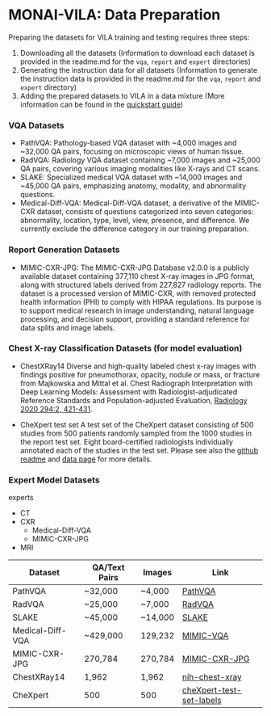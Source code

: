 # MONAI-VILA: Data Preparation

Preparing the datasets for VILA training and testing requires three steps:
1. Downloading all the datasets (Information to download each dataset is provided in the readme.md for the `vqa`, `report` and `expert` directories)
2. Generating the instruction data for all datasets (Information to generate the instruction data is provided in the readme.md for the `vqa`, `report` and `expert` directory)
3. Adding the prepared datasets to VILA in a data mixture (More information can be found in the [quickstart guide](../train/readme.md))

### VQA Datasets
- PathVQA: Pathology-based VQA dataset with ~4,000 images and ~32,000 QA pairs, focusing on microscopic views of human tissue.
- RadVQA: Radiology VQA dataset containing ~7,000 images and ~25,000 QA pairs, covering various imaging modalities like X-rays and CT scans.
- SLAKE: Specialized medical VQA dataset with ~14,000 images and ~45,000 QA pairs, emphasizing anatomy, modality, and abnormality questions.
- Medical-Diff-VQA: Medical-Diff-VQA dataset, a derivative of the MIMIC-CXR dataset, consists of questions categorized into seven categories: abnormality, location, type, level, view, presence, and difference. We currently exclude the difference category in our training preparation.

### Report Generation Datasets

- MIMIC-CXR-JPG: The MIMIC-CXR-JPG Database v2.0.0 is a publicly available dataset containing 377,110 chest X-ray images in JPG format, along with structured labels derived from 227,827 radiology reports. The dataset is a processed version of MIMIC-CXR, with removed protected health information (PHI) to comply with HIPAA regulations. Its purpose is to support medical research in image understanding, natural language processing, and decision support, providing a standard reference for data splits and image labels.

### Chest X-ray Classification Datasets (for model evaluation)

- ChestXRay14
Diverse and high-quality labeled chest x-ray images with findings positive for pneumothorax, opacity, nodule or mass, or fracture from Majkowska and Mittal et al. Chest Radiograph Interpretation with Deep Learning Models: Assessment with Radiologist-adjudicated Reference Standards and Population-adjusted Evaluation, [Radiology 2020 294:2, 421-431](https://pubs.rsna.org/doi/10.1148/radiol.2019191293).

- CheXpert test set
A test set of the CheXpert dataset consisting of 500 studies from 500 patients randomly sampled from the 1000 studies in the report test set. Eight board-certified radiologists individually annotated each of the studies in the test set. Please see also the [github readme](https://github.com/rajpurkarlab/cheXpert-test-set-labels) and [data page](https://stanfordaimi.azurewebsites.net/datasets/23c56a0d-15de-405b-87c8-99c30138950c) for more details.

### Expert Model Datasets
experts
  - CT
  - CXR
    - Medical-Diff-VQA
    - MIMIC-CXR-JPG
  - MRI

| Dataset   | QA/Text Pairs  | Images    | Link |
|-----------|-----------|-----------|------|
| PathVQA   | ~32,000   | ~4,000    | [PathVQA](https://huggingface.co/datasets/flaviagiammarino/path-vqa) |
| RadVQA    | ~25,000   | ~7,000    | [RadVQA](https://osf.io/89kps/) |
| SLAKE     | ~45,000   | ~14,000   | [SLAKE](https://www.med-vqa.com/slake/) |
| Medical-Diff-VQA | ~429,000  | 129,232  | [MIMIC-VQA](https://physionet.org/content/medical-diff-vqa/1.0.0) |
| MIMIC-CXR-JPG | 270,784 | 270,784 | [MIMIC-CXR-JPG](https://physionet.org/content/mimic-cxr-jpg/2.1.0/) |
| ChestXRay14 | 1,962 | 1,962 | [nih-chest-xray](https://cloud.google.com/healthcare-api/docs/resources/public-datasets/nih-chest#additional_labels) |
| CheXpert | 500 | 500 | [cheXpert-test-set-labels](https://github.com/rajpurkarlab/cheXpert-test-set-labels) |
